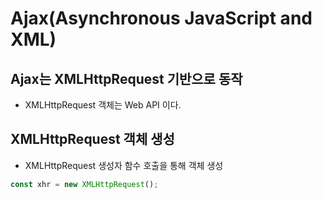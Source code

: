 # Ajax(Asynchronous JavaScript and XML)

## Ajax는 XMLHttpRequest 기반으로 동작
- XMLHttpRequest 객체는 Web API 이다.

## XMLHttpRequest 객체 생성
- XMLHttpRequest 생성자 함수 호출을 통해 객체 생성

``` javascript
const xhr = new XMLHttpRequest();
```